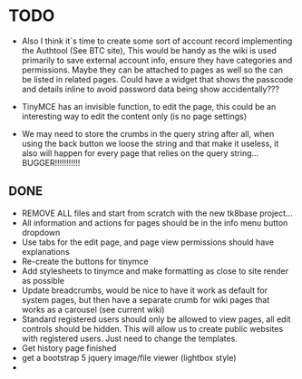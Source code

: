 # TODO 


- Also I think it`s time to create some sort of account record implementing the Authtool (See BTC site), This would be handy
as the wiki is used primarily to save external account info, ensure they have categories and permissions.
Maybe they can be attached to pages as well so the can be listed in related pages. Could have a widget that shows the
passcode and details inline to avoid password data being show accidentally???

- TinyMCE has an invisible function, to edit the page, this could be an interesting way to
  edit the content only (is no page settings)

- We may need to store the crumbs in the  query string after all, when using the back button we loose 
the string and that make it useless, it also will happen for every page that relies on the query string...
BUGGER!!!!!!!!!!!

## DONE

- REMOVE ALL files and start from scratch with the new tk8base project...
- All information and actions for pages should be in the info menu button dropdown
- Use tabs for the edit page, and page view permissions should have explanations
- Re-create the buttons for tinymce
- Add stylesheets to tinymce and make formatting as close to site render as possible
- Update breadcrumbs, would be nice to have it work as default for system pages,
  but then have a separate crumb for wiki pages that works as a carousel (see current wiki)
- Standard registered users should only be allowed to view pages, all edit controls should be hidden.
  This will allow us to create public websites with registered users. Just need to change the templates.
- Get history page finished
- get a bootstrap 5 jquery image/file viewer (lightbox style)
- 
